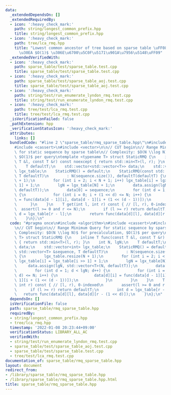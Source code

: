 ```yaml
---
data:
  _extendedDependsOn: []
  _extendedRequiredBy:
  - icon: ':heavy_check_mark:'
    path: string/longest_common_prefix.hpp
    title: string/longest_common_prefix.hpp
  - icon: ':heavy_check_mark:'
    path: tree/lca_rmq.hpp
    title: "Lowest common ancestor of tree based on sparse table \uFF08\u30AF\u30A8\
      \u30EA $O(1)$ \u306E\u6700\u5C0F\u5171\u901A\u7956\u5148\uFF09"
  _extendedVerifiedWith:
  - icon: ':heavy_check_mark:'
    path: sparse_table/test/sparse_table.test.cpp
    title: sparse_table/test/sparse_table.test.cpp
  - icon: ':heavy_check_mark:'
    path: sparse_table/test/sparse_table_aoj.test.cpp
    title: sparse_table/test/sparse_table_aoj.test.cpp
  - icon: ':heavy_check_mark:'
    path: string/test/run_enumerate_lyndon_rmq.test.cpp
    title: string/test/run_enumerate_lyndon_rmq.test.cpp
  - icon: ':heavy_check_mark:'
    path: tree/test/lca_rmq.test.cpp
    title: tree/test/lca_rmq.test.cpp
  _isVerificationFailed: false
  _pathExtension: hpp
  _verificationStatusIcon: ':heavy_check_mark:'
  attributes:
    links: []
  bundledCode: "#line 2 \"sparse_table/rmq_sparse_table.hpp\"\n#include <algorithm>\n\
    #include <cassert>\n#include <vector>\n\n// CUT begin\n// Range Minimum Query\
    \ for static sequence by sparse table\n// Complexity: $O(N \\log N)$ for precalculation,\
    \ $O(1)$ per query\ntemplate <typename T> struct StaticRMQ {\n    inline T func(const\
    \ T &l, const T &r) const noexcept { return std::min<T>(l, r); }\n    int N, lgN;\n\
    \    T defaultT;\n    std::vector<std::vector<T>> data;\n    std::vector<int>\
    \ lgx_table;\n    StaticRMQ() = default;\n    StaticRMQ(const std::vector<T> &sequence,\
    \ T defaultT)\n        : N(sequence.size()), defaultT(defaultT) {\n        lgx_table.resize(N\
    \ + 1);\n        for (int i = 2; i < N + 1; i++) lgx_table[i] = lgx_table[i >>\
    \ 1] + 1;\n        lgN = lgx_table[N] + 1;\n        data.assign(lgN, std::vector<T>(N,\
    \ defaultT));\n        data[0] = sequence;\n        for (int d = 1; d < lgN; d++)\
    \ {\n            for (int i = 0; i + (1 << d) <= N; i++) {\n                data[d][i]\
    \ = func(data[d - 1][i], data[d - 1][i + (1 << (d - 1))]);\n            }\n  \
    \      }\n    }\n    T get(int l, int r) const { // [l, r), 0-indexed\n      \
    \  assert(l >= 0 and r <= N);\n        if (l >= r) return defaultT;\n        int\
    \ d = lgx_table[r - l];\n        return func(data[d][l], data[d][r - (1 << d)]);\n\
    \    }\n};\n"
  code: "#pragma once\n#include <algorithm>\n#include <cassert>\n#include <vector>\n\
    \n// CUT begin\n// Range Minimum Query for static sequence by sparse table\n//\
    \ Complexity: $O(N \\log N)$ for precalculation, $O(1)$ per query\ntemplate <typename\
    \ T> struct StaticRMQ {\n    inline T func(const T &l, const T &r) const noexcept\
    \ { return std::min<T>(l, r); }\n    int N, lgN;\n    T defaultT;\n    std::vector<std::vector<T>>\
    \ data;\n    std::vector<int> lgx_table;\n    StaticRMQ() = default;\n    StaticRMQ(const\
    \ std::vector<T> &sequence, T defaultT)\n        : N(sequence.size()), defaultT(defaultT)\
    \ {\n        lgx_table.resize(N + 1);\n        for (int i = 2; i < N + 1; i++)\
    \ lgx_table[i] = lgx_table[i >> 1] + 1;\n        lgN = lgx_table[N] + 1;\n   \
    \     data.assign(lgN, std::vector<T>(N, defaultT));\n        data[0] = sequence;\n\
    \        for (int d = 1; d < lgN; d++) {\n            for (int i = 0; i + (1 <<\
    \ d) <= N; i++) {\n                data[d][i] = func(data[d - 1][i], data[d -\
    \ 1][i + (1 << (d - 1))]);\n            }\n        }\n    }\n    T get(int l,\
    \ int r) const { // [l, r), 0-indexed\n        assert(l >= 0 and r <= N);\n  \
    \      if (l >= r) return defaultT;\n        int d = lgx_table[r - l];\n     \
    \   return func(data[d][l], data[d][r - (1 << d)]);\n    }\n};\n"
  dependsOn: []
  isVerificationFile: false
  path: sparse_table/rmq_sparse_table.hpp
  requiredBy:
  - string/longest_common_prefix.hpp
  - tree/lca_rmq.hpp
  timestamp: '2022-01-08 20:23:44+09:00'
  verificationStatus: LIBRARY_ALL_AC
  verifiedWith:
  - string/test/run_enumerate_lyndon_rmq.test.cpp
  - sparse_table/test/sparse_table_aoj.test.cpp
  - sparse_table/test/sparse_table.test.cpp
  - tree/test/lca_rmq.test.cpp
documentation_of: sparse_table/rmq_sparse_table.hpp
layout: document
redirect_from:
- /library/sparse_table/rmq_sparse_table.hpp
- /library/sparse_table/rmq_sparse_table.hpp.html
title: sparse_table/rmq_sparse_table.hpp
---
```

